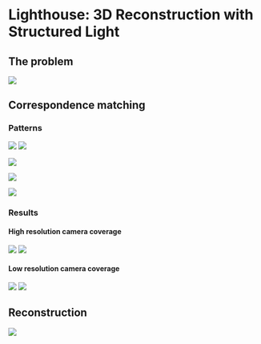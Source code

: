 # Lighthouse: 3D Reconstruction with Structured Light

## The problem

![](images/setup.png)

## Correspondence matching

### Patterns

![](images/image_black.png)
![](images/image_white.png)

![](images/pattern_phase.gif)

![](images/images.gif)

![](images/pattern_binary.gif)

### Results

#### High resolution camera coverage

![](images/matching_high.png)
![](images/projector_high.png)

#### Low resolution camera coverage

![](images/matching_low.png)
![](images/projector_low.png)

## Reconstruction

![](images/pointcloud_low.png)

